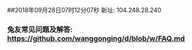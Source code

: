 ##2018年09月28日07时12分07秒 新址: 104.248.28.240
### 兔友常见问题及解答: https://github.com/wanggonging/d/blob/w/FAQ.md
